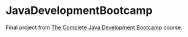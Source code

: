 # JavaDevelopmentBootcamp

Final project from [The Complete Java Development Bootcamp](https://www.udemy.com/course/the-complete-java-development-bootcamp/) course.
